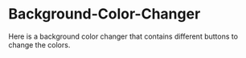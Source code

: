 # Background-Color-Changer
Here is a background color changer that contains different buttons to change the colors.
